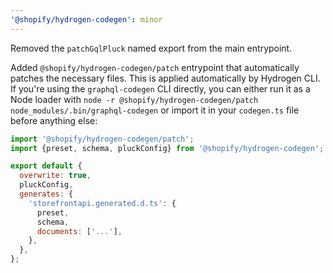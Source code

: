 ```yaml
---
'@shopify/hydrogen-codegen': minor
---
```


Removed the `patchGqlPluck` named export from the main entrypoint.

Added `@shopify/hydrogen-codegen/patch` entrypoint that automatically patches the necessary files. This is applied automatically by Hydrogen CLI.
If you're using the `graphql-codegen` CLI directly, you can either run it as a Node loader with `node -r @shopify/hydrogen-codegen/patch node_modules/.bin/graphql-codegen` or import it in your `codegen.ts` file before anything else:

```js
import '@shopify/hydrogen-codegen/patch';
import {preset, schema, pluckConfig} from '@shopify/hydrogen-codegen';

export default {
  overwrite: true,
  pluckConfig,
  generates: {
    'storefrontapi.generated.d.ts': {
      preset,
      schema,
      documents: ['...'],
    },
  },
};
```
